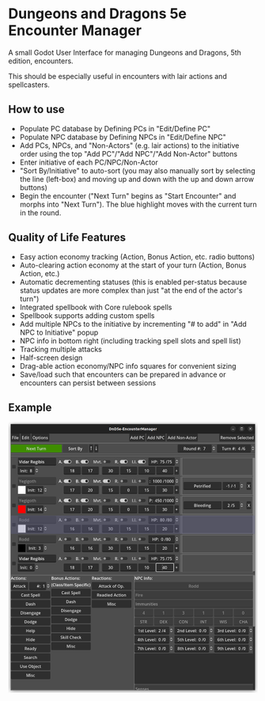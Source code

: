 # Dungeons and Dragons 5e Encounter Manager
A small Godot User Interface for managing Dungeons and Dragons, 5th edition, encounters.

This should be especially useful in encounters with lair actions and spellcasters.

## How to use
- Populate PC database by Defining PCs in "Edit/Define PC"
- Populate NPC database by Defining NPCs in "Edit/Define NPC"
- Add PCs, NPCs, and "Non-Actors" (e.g. lair actions) to the initiative order using the top "Add PC"/"Add NPC"/"Add Non-Actor" buttons
- Enter initiative of each PC/NPC/Non-Actor
- "Sort By/Initiative" to auto-sort (you may also manually sort by selecting the line (left-box) and moving up and down with the up and down arrow buttons)
- Begin the encounter ("Next Turn" begins as "Start Encounter" and morphs into "Next Turn"). The blue highlight moves with the current turn in the round.

## Quality of Life Features
- Easy action economy tracking (Action, Bonus Action, etc. radio buttons)
- Auto-clearing action economy at the start of your turn (Action, Bonus Action, etc.)
- Automatic decrementing statuses (this is enabled per-status because status updates are more complex than just "at the end of the actor's turn")
- Integrated spellbook with Core rulebook spells
- Spellbook supports adding custom spells
- Add multiple NPCs to the initiative by incrementing "# to add" in "Add NPC to Initiative" popup
- NPC info in bottom right (including tracking spell slots and spell list)
- Tracking multiple attacks
- Half-screen design
- Drag-able action economy/NPC info squares for convenient sizing
- Save/load such that encounters can be prepared in advance or encounters can persist between sessions

## Example
![Example Encounter](assets/example-encounter.png?raw=true "Example Encounter")